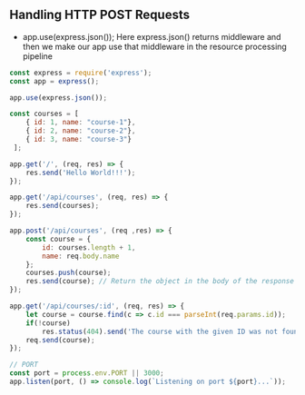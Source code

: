 ## Handling HTTP POST Requests

- app.use(express.json()); Here express.json() returns middleware and then we make our app use that middleware in the resource processing pipeline

```js
const express = require('express');
const app = express();

app.use(express.json());

const courses = [ 
    { id: 1, name: "course-1"},
    { id: 2, name: "course-2"},
    { id: 3, name: "course-3"}
 ];

app.get('/', (req, res) => {
    res.send('Hello World!!!');
});

app.get('/api/courses', (req, res) => {
    res.send(courses);
});

app.post('/api/courses', (req ,res) => {
    const course = {
        id: courses.length + 1,
        name: req.body.name
    };
    courses.push(course);
    res.send(course); // Return the object in the body of the response to confirm ID added
});

app.get('/api/courses/:id', (req, res) => {
    let course = course.find(c => c.id === parseInt(req.params.id));
    if(!course)
        res.status(404).send('The course with the given ID was not found');
    req.send(course);
});

// PORT
const port = process.env.PORT || 3000;
app.listen(port, () => console.log(`Listening on port ${port}...`));
```